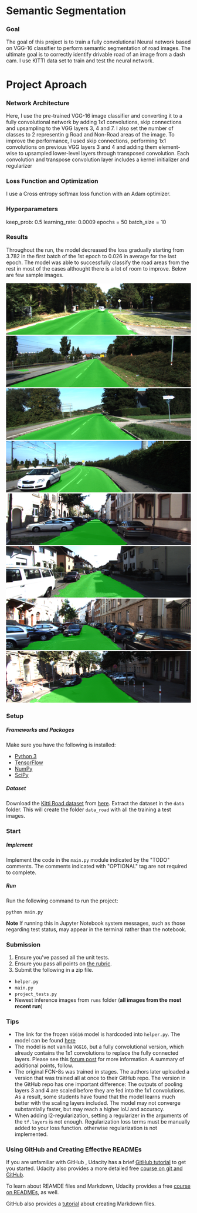 # Semantic Segmentation
### Goal
The goal of this project is to train a fully convolutional Neural network based on VGG-16 classifier to perform semantic segmentation of road images. The ultimate goal is to correctly identify drivable road of an image from a dash cam. I use KITTI data set to train and test the neural network. 

# Project Aproach 

### Network Architecture

Here, I use the pre-trained VGG-16 image classifier and converting it to a fully convolutional network by adding 1x1 convolutions, skip connections and upsampling to the VGG layers 3, 4 and 7. I also set the number of classes to 2 representin g Road and Non-Road areas of the image. To improve the performance, I used skip connections, performing 1x1 convolutions on previous VGG layers 3 and 4 and adding them element-wise to upsampled lower-level layers through transposed convolution. Each convolution and transpose convolution layer includes a kernel initializer and regularizer 

### Loss Function and Optimization

I use a Cross entropy softmax loss function with an Adam optimizer.

### Hyperparameters

keep_prob: 0.5
learning_rate: 0.0009
epochs = 50
batch_size = 10

### Results

Throughout the run, the model decreased the loss gradually starting from 3.782 in the first batch of the 1st epoch to 0.026 in average for the last epoch.
The model was able to successfully classify the road areas from the rest in most of the cases althought there is a lot of room to improve. Below are few sample images.

[//]: # (Image References)

[image1]: ./Samples/1.png "1"
[image2]: ./Samples/2.png "2"
[image3]: ./Samples/3.png "3"
[image4]: ./Samples/4.png "4"
[image5]: ./Samples/5.png "5"
[image6]: ./Samples/6.png "6"
[image7]: ./Samples/7.png "7"
[image8]: ./Samples/8.png "8"

![alt text][image1]  
![alt text][image2]  
![alt text][image3]  
![alt text][image4]  
![alt text][image5]  
![alt text][image6]  
![alt text][image7]  
![alt text][image8]  

### Setup
##### Frameworks and Packages
Make sure you have the following is installed:
 - [Python 3](https://www.python.org/)
 - [TensorFlow](https://www.tensorflow.org/)
 - [NumPy](http://www.numpy.org/)
 - [SciPy](https://www.scipy.org/)
##### Dataset
Download the [Kitti Road dataset](http://www.cvlibs.net/datasets/kitti/eval_road.php) from [here](http://www.cvlibs.net/download.php?file=data_road.zip).  Extract the dataset in the `data` folder.  This will create the folder `data_road` with all the training a test images.

### Start
##### Implement
Implement the code in the `main.py` module indicated by the "TODO" comments.
The comments indicated with "OPTIONAL" tag are not required to complete.
##### Run
Run the following command to run the project:
```
python main.py
```
**Note** If running this in Jupyter Notebook system messages, such as those regarding test status, may appear in the terminal rather than the notebook.

### Submission
1. Ensure you've passed all the unit tests.
2. Ensure you pass all points on [the rubric](https://review.udacity.com/#!/rubrics/989/view).
3. Submit the following in a zip file.
 - `helper.py`
 - `main.py`
 - `project_tests.py`
 - Newest inference images from `runs` folder  (**all images from the most recent run**)
 
 ### Tips
- The link for the frozen `VGG16` model is hardcoded into `helper.py`.  The model can be found [here](https://s3-us-west-1.amazonaws.com/udacity-selfdrivingcar/vgg.zip)
- The model is not vanilla `VGG16`, but a fully convolutional version, which already contains the 1x1 convolutions to replace the fully connected layers. Please see this [forum post](https://discussions.udacity.com/t/here-is-some-advice-and-clarifications-about-the-semantic-segmentation-project/403100/8?u=subodh.malgonde) for more information.  A summary of additional points, follow. 
- The original FCN-8s was trained in stages. The authors later uploaded a version that was trained all at once to their GitHub repo.  The version in the GitHub repo has one important difference: The outputs of pooling layers 3 and 4 are scaled before they are fed into the 1x1 convolutions.  As a result, some students have found that the model learns much better with the scaling layers included. The model may not converge substantially faster, but may reach a higher IoU and accuracy. 
- When adding l2-regularization, setting a regularizer in the arguments of the `tf.layers` is not enough. Regularization loss terms must be manually added to your loss function. otherwise regularization is not implemented.
 
### Using GitHub and Creating Effective READMEs
If you are unfamiliar with GitHub , Udacity has a brief [GitHub tutorial](http://blog.udacity.com/2015/06/a-beginners-git-github-tutorial.html) to get you started. Udacity also provides a more detailed free [course on git and GitHub](https://www.udacity.com/course/how-to-use-git-and-github--ud775).

To learn about REAMDE files and Markdown, Udacity provides a free [course on READMEs](https://www.udacity.com/courses/ud777), as well. 

GitHub also provides a [tutorial](https://guides.github.com/features/mastering-markdown/) about creating Markdown files.
